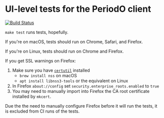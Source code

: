 # UI-level tests for the PeriodO client

[![Build Status](https://travis-ci.com/periodo/periodo-tests.svg?branch=master)](https://travis-ci.com/periodo/periodo-tests)

`make test` runs tests, hopefully.

If you're on macOS, tests should run on Chrome, Safari, and Firefox.

If you're on Linux, tests should run on Chrome and Firefox.

If you get SSL warnings on Firefox:

1. Make sure you have [`certutil`](https://developer.mozilla.org/en-US/docs/Mozilla/Projects/NSS/Reference/NSS_tools_:_certutil) installed
   * `brew install nss` on macOS
   * `apt install libnss3-tools` or the equivalent on Linux
2. In Firefox `about://config` set `security.enterprise_roots.enabled` to `true`
3. You may need to manually import into Firefox the CA root certificate installed by `mkcert`.

Due the the need to manually configure Firefox before it will run the tests, it is excluded from CI runs of the tests.
